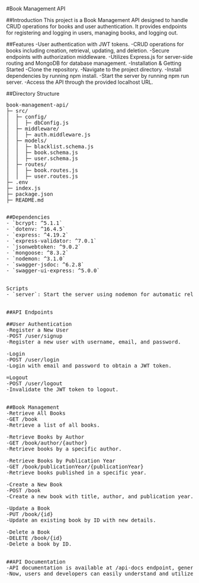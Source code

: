 #Book Management API


##Introduction
This project is a Book Management API designed to handle CRUD operations for books and user authentication. It provides endpoints for registering and logging in users, managing books, and logging out.

##Features
-User authentication with JWT tokens.
-CRUD operations for books including creation, retrieval, updating, and deletion.
-Secure endpoints with authorization middleware.
-Utilizes Express.js for server-side routing and MongoDB for database management.
-Installation & Getting Started
-Clone the repository.
-Navigate to the project directory.
-Install dependencies by running npm install.
-Start the server by running npm run server.
-Access the API through the provided localhost URL.


##Directory Structure
<pre>
book-management-api/
├─ src/
│  ├─ config/
│  │  ├─ dbConfig.js
│  ├─ middleware/
│  │  ├─ auth.middleware.js
│  ├─ models/
│  │  ├─ blacklist.schema.js
│  │  ├─ book.schema.js
│  │  ├─ user.schema.js
│  ├─ routes/
│  │  ├─ book.routes.js
│  │  ├─ user.routes.js
├─ .env
├─ index.js
├─ package.json
├─ README.md
<pre>

##Dependencies
- `bcrypt: ^5.1.1`
- `dotenv: ^16.4.5`
- `express: ^4.19.2`
- `express-validator: ^7.0.1`
- `jsonwebtoken: ^9.0.2`
- `mongoose: ^8.3.2`
- `nodemon: ^3.1.0`
- `swagger-jsdoc: ^6.2.8`
- `swagger-ui-express: ^5.0.0`


Scripts
- `server`: Start the server using nodemon for automatic reloading.


##API Endpoints

##User Authentication
-Register a New User
-POST /user/signup
-Register a new user with username, email, and password.

-Login
-POST /user/login
-Login with email and password to obtain a JWT token.

=Logout
-POST /user/logout
-Invalidate the JWT token to logout.


##Book Management
-Retrieve All Books
-GET /book
-Retrieve a list of all books.

-Retrieve Books by Author
-GET /book/author/{author}
-Retrieve books by a specific author.

-Retrieve Books by Publication Year
-GET /book/publicationYear/{publicationYear}
-Retrieve books published in a specific year.

-Create a New Book
-POST /book
-Create a new book with title, author, and publication year.

-Update a Book
-PUT /book/{id}
-Update an existing book by ID with new details.

-Delete a Book
-DELETE /book/{id}
-Delete a book by ID.


##API Documentation
-API documentation is available at /api-docs endpoint, generated using Swagger UI.
-Now, users and developers can easily understand and utilize your Book Management API.